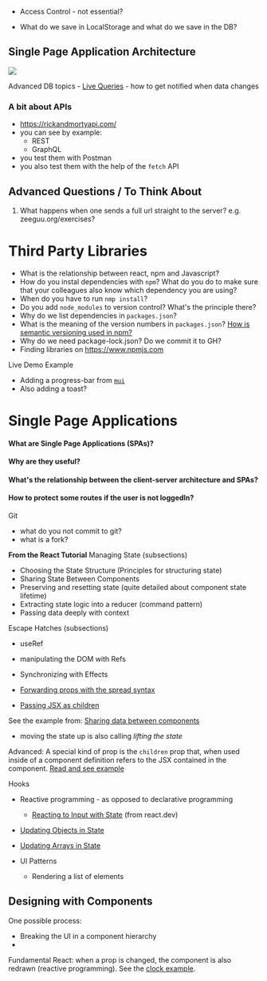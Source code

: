 

- Access Control - not essential? 

- What do we save in LocalStorage and what do we save in the DB? 




## Single Page Application Architecture

![](images/spa-architecture.png)





Advanced DB topics
	- [Live Queries](https://www.back4app.com/docs/react/real-time/react-hook-real-time)
		- how to get notified when data changes 


### A bit about APIs
- https://rickandmortyapi.com/ 
- you can see by example:
	- REST
	- GraphQL
- you test them with Postman
- you also test them with the help of the `fetch` API


## Advanced Questions / To Think About

1. What happens when one sends a full url straight to the server? e.g. zeeguu.org/exercises? 



# Third Party Libraries

- What is the relationship between react, npm and Javascript? 
- How do you instal dependencies with `npm`? What do you do to make sure that your colleagues also know which dependency you are using? 
- When do you have to run `nmp install`?
- Do you add `node_modules` to version control? What's the principle there? 
- Why do we list dependencies in `packages.json`? 
- What is the meaning of the version numbers in `packages.json`? [How is semantic versioning used in npm?](https://docs.npmjs.com/about-semantic-versioning)
- Why do we need package-lock.json? Do we commit it to GH? 
- Finding libraries on https://www.npmjs.com

Live Demo Example 
- Adding a progress-bar from [`mui`](https://mui.com/material-ui/react-progress/)
- Also adding a toast? 

# Single Page Applications

#### What are Single Page Applications (SPAs)? 

#### Why are they useful? 

#### What's the relationship between the client-server architecture and SPAs?



#### How to protect some routes if the user is not loggedIn? 




Git
- what do you not commit to git?
- what is a fork? 




**From the React Tutorial**
Managing State (subsections)
- Choosing the State Structure (Principles for structuring state)
- Sharing State Between Components
- Preserving and resetting state (quite detailed about component state lifetime)
- Extracting state logic into a reducer (command pattern)
- Passing data deeply with context

Escape Hatches (subsections)
- useRef
- manipulating the DOM with Refs
- Synchronizing with Effects





- [Forwarding props with the spread syntax](https://react.dev/learn/passing-props-to-a-component#forwarding-props-with-the-jsx-spread-syntax)
- [Passing JSX as children](https://react.dev/learn/passing-props-to-a-component#passing-jsx-as-children)


See the example from: [Sharing data between components](https://react.dev/learn#sharing-data-between-components)
- moving the state up is also calling *lifting the state*

Advanced: A special kind of prop is the `children` prop that, when used inside of a component definition refers to the JSX contained in the component. [Read and see example](https://react.dev/learn/passing-props-to-a-component#passing-jsx-as-children)

Hooks



- Reactive programming - as opposed to declarative programming
	- [Reacting to Input with State](https://react.dev/learn/reacting-to-input-with-state) (from react.dev)




- [Updating Objects in State](https://react.dev/learn/updating-objects-in-state)
- [Updating Arrays in State](https://react.dev/learn/updating-arrays-in-state)

- UI Patterns
	- Rendering a list of elements 



## Designing with Components

One possible process: 
- Breaking the UI in a component hierarchy
- 


Fundamental React: when a prop is changed, the component is also redrawn (reactive programming). See the [clock example](https://react.dev/learn/passing-props-to-a-component#how-props-change-over-time). 
